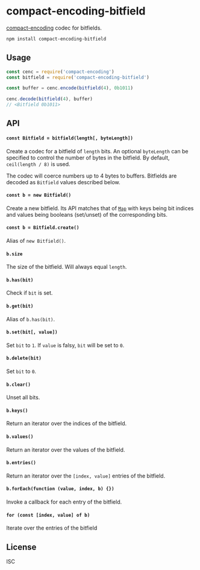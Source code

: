 # compact-encoding-bitfield

[compact-encoding](https://github.com/compact-encoding/compact-encoding) codec for bitfields.

```sh
npm install compact-encoding-bitfield
```

## Usage

```js
const cenc = require('compact-encoding')
const bitfield = require('compact-encoding-bitfield')

const buffer = cenc.encode(bitfield(4), 0b1011)

cenc.decode(bitfield(4), buffer)
// <Bitfield 0b1011>
```

## API

#### `const Bitfield = bitfield(length[, byteLength])`

Create a codec for a bitfield of `length` bits. An optional `byteLength` can be specified to control the number of bytes in the bitfield. By default, `ceil(length / 8)` is used.

The codec will coerce numbers up to 4 bytes to buffers. Bitfields are decoded as `Bitfield` values described below.

#### `const b = new Bitfield()`

Create a new bitfield. Its API matches that of [`Map`](https://developer.mozilla.org/en-US/docs/Web/JavaScript/Reference/Global_Objects/Map) with keys being bit indices and values being booleans (set/unset) of the corresponding bits.

#### `const b = Bitfield.create()`

Alias of `new Bitfield()`.

#### `b.size`

The size of the bitfield. Will always equal `length`.

#### `b.has(bit)`

Check if `bit` is set.

#### `b.get(bit)`

Alias of `b.has(bit)`.

#### `b.set(bit[, value])`

Set `bit` to `1`. If `value` is falsy, `bit` will be set to `0`.

#### `b.delete(bit)`

Set `bit` to `0`.

#### `b.clear()`

Unset all bits.

#### `b.keys()`

Return an iterator over the indices of the bitfield.

#### `b.values()`

Return an iterator over the values of the bitfield.

#### `b.entries()`

Return an iterator over the `[index, value]` entries of the bitfield.

#### `b.forEach(function (value, index, b) {})`

Invoke a callback for each entry of the bitfield.

#### `for (const [index, value] of b)`

Iterate over the entries of the bitfield

## License

ISC
